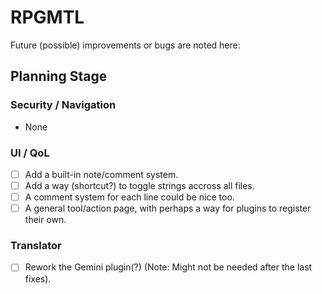 # RPGMTL  
Future (possible) improvements or bugs are noted here:  
  
## Planning Stage  
  
### Security / Navigation  
- None
  
### UI / QoL  
  
- [ ] Add a built-in note/comment system.  
- [ ] Add a way (shortcut?) to toggle strings accross all files.  
- [ ] A comment system for each line could be nice too.  
- [ ] A general tool/action page, with perhaps a way for plugins to register their own.  
  
### Translator
  
- [ ] Rework the Gemini plugin(?) (Note: Might not be needed after the last fixes).  
  
